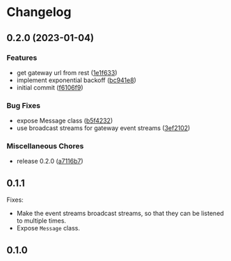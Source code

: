 # Changelog

## 0.2.0 (2023-01-04)


### Features

* get gateway url from rest ([1e1f633](https://github.com/eludris-community/enix/commit/1e1f6332301b995e3056afbaf5b5249566dfdfdd))
* implement exponential backoff ([bc941e8](https://github.com/eludris-community/enix/commit/bc941e8e38ad0408b1dd5bc8a73b7f4d3164277b))
* initial commit ([f6106f9](https://github.com/eludris-community/enix/commit/f6106f926c095bac909fb9322cf07335268018bb))


### Bug Fixes

* expose Message class ([b5f4232](https://github.com/eludris-community/enix/commit/b5f42321568795e9d4bbd3206d7dfeaa0cf1a5cf))
* use broadcast streams for gateway event streams ([3ef2102](https://github.com/eludris-community/enix/commit/3ef21023518062c298fa507036f394685f471cf9))


### Miscellaneous Chores

* release 0.2.0 ([a7116b7](https://github.com/eludris-community/enix/commit/a7116b77e5f62dd66b2400e5f78b888fff508994))

## 0.1.1

Fixes:

  * Make the event streams broadcast streams, so that they can be listened to
    multiple times.
  * Expose `Message` class.

## 0.1.0
